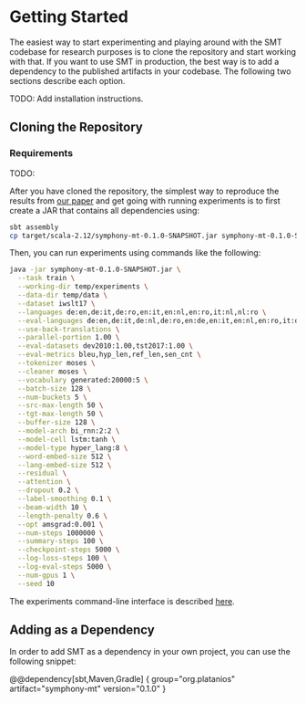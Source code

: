 # Getting Started

The easiest way to start experimenting and playing around 
with the SMT codebase for research purposes is to clone the 
repository and start working with that. If you want to use 
SMT in production, the best way is to add a dependency to 
the published artifacts in your codebase. The following two 
sections describe each option.

TODO: Add installation instructions.

## Cloning the Repository

### Requirements

TODO:

After you have cloned the repository, the simplest way to 
reproduce the results from [our paper](TODO) and get going 
with running experiments is to first create a JAR that 
contains all dependencies using:

```bash
sbt assembly
cp target/scala-2.12/symphony-mt-0.1.0-SNAPSHOT.jar symphony-mt-0.1.0-SNAPSHOT.jar
```

Then, you can run experiments using commands like the 
following:

```bash
java -jar symphony-mt-0.1.0-SNAPSHOT.jar \
  --task train \
  --working-dir temp/experiments \
  --data-dir temp/data \
  --dataset iwslt17 \
  --languages de:en,de:it,de:ro,en:it,en:nl,en:ro,it:nl,nl:ro \
  --eval-languages de:en,de:it,de:nl,de:ro,en:de,en:it,en:nl,en:ro,it:de,it:en,it:nl,it:ro,nl:de,nl:it,nl:en,nl:ro,ro:de,ro:it,ro:nl,ro:en \
  --use-back-translations \
  --parallel-portion 1.00 \
  --eval-datasets dev2010:1.00,tst2017:1.00 \
  --eval-metrics bleu,hyp_len,ref_len,sen_cnt \
  --tokenizer moses \
  --cleaner moses \
  --vocabulary generated:20000:5 \
  --batch-size 128 \
  --num-buckets 5 \
  --src-max-length 50 \
  --tgt-max-length 50 \
  --buffer-size 128 \
  --model-arch bi_rnn:2:2 \
  --model-cell lstm:tanh \
  --model-type hyper_lang:8 \
  --word-embed-size 512 \
  --lang-embed-size 512 \
  --residual \
  --attention \
  --dropout 0.2 \
  --label-smoothing 0.1 \
  --beam-width 10 \
  --length-penalty 0.6 \
  --opt amsgrad:0.001 \
  --num-steps 1000000 \
  --summary-steps 100 \
  --checkpoint-steps 5000 \
  --log-loss-steps 100 \
  --log-eval-steps 5000 \
  --num-gpus 1 \
  --seed 10
```

The experiments command-line interface is described 
[here](experiments-cli.md).

## Adding as a Dependency

In order to add SMT as a dependency in your own project, 
you can use the following snippet:

@@dependency[sbt,Maven,Gradle] {
  group="org.platanios"
  artifact="symphony-mt"
  version="0.1.0"
}
